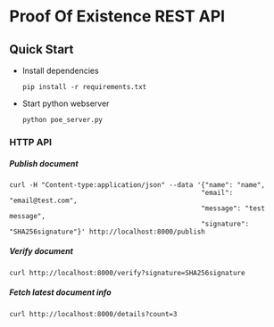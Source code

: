 # Proof Of Existence REST API

## Quick Start

- Install dependencies

   `pip install -r requirements.txt`

- Start python webserver

   `python poe_server.py`
   

### HTTP API
##### Publish document
```
curl -H "Content-type:application/json" --data '{"name": "name",
                                                "email": "email@test.com",
                                                "message": "test message",
                                                "signature": "SHA256signature"}' http://localhost:8000/publish
```

##### Verify document
```
curl http://localhost:8000/verify?signature=SHA256signature
``` 

##### Fetch latest document info
```
curl http://localhost:8000/details?count=3
```
